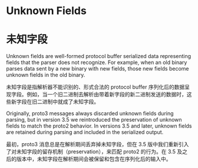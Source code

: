 
# Unknown Fields

# 未知字段

Unknown fields are well-formed protocol buffer serialized data representing fields that the parser does not recognize. For example, when an old binary parses data sent by a new binary with new fields, those new fields become unknown fields in the old binary.

未知字段是指解析器不能识别的、形式合法的 protocol buffer 序列化后的数据呈现字段。例如，当一个旧二进制去解析由带着新字段的新二进制发送的数据时，这些新字段在旧二进制中就成了未知字段。

Originally, proto3 messages always discarded unknown fields during parsing, but in version 3.5 we reintroduced the preservation of unknown fields to match the proto2 behavior. In versions 3.5 and later, unknown fields are retained during parsing and included in the serialized output.

最初，proto3 消息总是在解析期间丢弃掉未知字段，但在 3.5 版中我们重新引入了对未知字段的留存机制（preservation），来匹配 proto2 的行为。在 3.5 及之后的版本中，未知字段在解析期间会被保留和包含在序列化后的输入中。